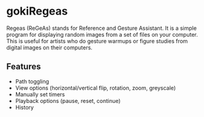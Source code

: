 # gokiRegeas


Regeas (ReGeAs) stands for Reference and Gesture Assistant. It is a simple program for displaying random images from a set of files on your computer. This is useful for artists who do gesture warmups or figure studies from digital images on their computers.

## Features
- Path toggling
- View options (horizontal/vertical flip, rotation, zoom, greyscale)
- Manually set timers
- Playback options (pause, reset, continue)
- History
